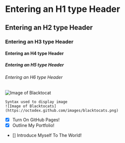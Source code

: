 # Entering an H1 type Header 
## Entering an H2 type Header
### Entering an H3 type Header
#### Entering an H4 type Header
##### Entering an H5 type Header
###### Entering an H6 type Header
![Image of Blacktocat](https://octodex.github.com/images/blacktocats.png)
```
Syntax used to display image
![Image of Blacktocats](https://octodex.github.com/images/blacktocats.png)
```
- [x] Turn On GitHub Pages!
- [x] Outline My Portfolio!
- [] Introduce Myself To The World!
